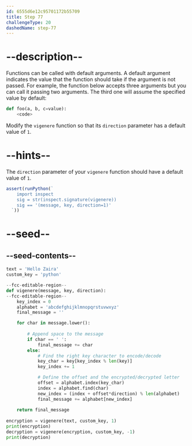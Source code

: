 ```yaml
---
id: 6555d6e12c95701172b55709
title: Step 77
challengeType: 20
dashedName: step-77
---
```


# --description--

Functions can be called with default arguments. A default argument indicates the value that the function should take if the argument is not passed. For example, the function below accepts three arguments but you can call it passing two arguments. The third one will assume the specified value by default:

```py
def foo(a, b, c=value):
    <code>
```

Modify the `vigenere` function so that its `direction` parameter has a default value of `1`.

# --hints--

The `direction` parameter of your `vigenere` function should have a default value of `1`.

```js
assert(runPython(`
    import inspect
    sig = str(inspect.signature(vigenere))
    sig == '(message, key, direction=1)'
  `))
```

# --seed--

## --seed-contents--

```py
text = 'Hello Zaira'
custom_key = 'python'

--fcc-editable-region--
def vigenere(message, key, direction):
--fcc-editable-region--
    key_index = 0
    alphabet = 'abcdefghijklmnopqrstuvwxyz'
    final_message = ''

    for char in message.lower():
    
        # Append space to the message
        if char == ' ':
            final_message += char
        else:        
            # Find the right key character to encode/decode
            key_char = key[key_index % len(key)]
            key_index += 1

            # Define the offset and the encrypted/decrypted letter
            offset = alphabet.index(key_char)
            index = alphabet.find(char)
            new_index = (index + offset*direction) % len(alphabet)
            final_message += alphabet[new_index]
    
    return final_message
    
encryption = vigenere(text, custom_key, 1)
print(encryption)
decryption = vigenere(encryption, custom_key, -1)
print(decryption)
```
